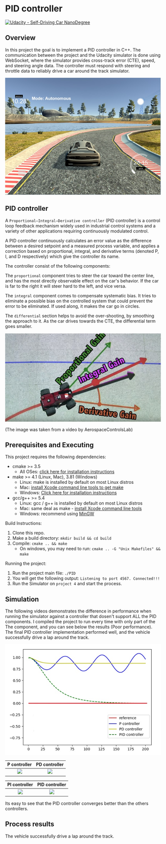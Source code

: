 # PID controller

[![Udacity - Self-Driving Car NanoDegree](https://s3.amazonaws.com/udacity-sdc/github/shield-carnd.svg)](http://www.udacity.com/drive)

Overview
---

In this project the goal is to implement a PID controller in C++. The communication between the project and the Udacity simulator is done using WebSocket, where the simulator provides cross-track error (CTE), speed, and steering angle data. The controller must respond with steering and throttle data to reliably drive a car around the track simulator.

![]( https://github.com/shmulik-willinger/PID_controller/blob/master/readme_img/sample1.jpg?raw=true)

## PID controller

A `Proportional–Integral–Derivative controller` (PID controller) is a control loop feedback mechanism widely used in industrial control systems and a variety of other applications requiring continuously modulated control.

A PID controller continuously calculates an error value as the difference between a desired setpoint and a measured process variable, and applies a correction based on proportional, integral, and derivative terms (denoted P, I, and D respectively) which give the controller its name.

The controller consist of the following components:

The `proportional` component tries to steer the car toward the center line, and has the most directly observable effect on the car's behavior. If the car is far to the right it will steer hard to the left, and vice versa.

The `integral` component comes to compensate systematic bias. It tries to eliminate a possible bias on the controlled system that could prevent the error to be eliminated. If used along, it makes the car go in circles.

The `differential` section helps to avoid the over-shooting, by smoothing the approach to it. As the car drives towards the CTE, the differential term goes smaller.

![]( https://github.com/shmulik-willinger/PID_controller/blob/master/readme_img/sample2.jpg?raw=true)

(The image was taken from a video by AerospaceControlsLab)

Prerequisites and Executing
---

This project requires the following dependencies:

* cmake >= 3.5
  * All OSes: [click here for installation instructions](https://cmake.org/install/)
* make >= 4.1 (Linux, Mac), 3.81 (Windows)
  * Linux: make is installed by default on most Linux distros
  * Mac: [install Xcode command line tools to get make](https://developer.apple.com/xcode/features/)
  * Windows: [Click here for installation instructions](http://gnuwin32.sourceforge.net/packages/make.htm)
* gcc/g++ >= 5.4
  * Linux: gcc / g++ is installed by default on most Linux distros
  * Mac: same deal as make - [install Xcode command line tools](https://developer.apple.com/xcode/features/)
  * Windows: recommend using [MinGW](http://www.mingw.org/)

Build Instructions:

1. Clone this repo.
2. Make a build directory: `mkdir build && cd build`
3. Compile: `cmake .. && make`
   * On windows, you may need to run: `cmake .. -G "Unix Makefiles" && make`

Running the project:
1. Run the project main file: `./PID `
2. You will get the following output:
 `Listening to port 4567. Connected!!! `
 3. Run the Simulator on `project 4` and start the process.

Simulation
---

The following videos demonstrates the difference in performance when running the simulator against a controller that dosen't support ALL the PID components. I compiled the project to run every time with only part of the The component, and you can see below the results (Poor performance). The final PID controller implementation performed well, and the vehicle successfully drive a lap around the track.

![]( https://github.com/shmulik-willinger/PID_controller/blob/master/readme_img/PID_converges.jpg?raw=true)

P controller               |  PD controller
:---------------------:|:---------------------:
![]( https://github.com/shmulik-willinger/PID_controller/blob/master/readme_img/P_controller.gif?raw=true)  |  ![]( https://github.com/shmulik-willinger/PID_controller/blob/master/readme_img/PD_controller.gif?raw=true)

PI controller               |  PID controller
:---------------------:|:---------------------:
![]( https://github.com/shmulik-willinger/PID_controller/blob/master/readme_img/PI_controller.gif?raw=true)  |  ![]( https://github.com/shmulik-willinger/PID_controller/blob/master/readme_img/PID_controller.gif?raw=true)

Its easy to see that the PID controller converges better than the others controllers.


Process results
---

The vehicle successfully drive a lap around the track.
